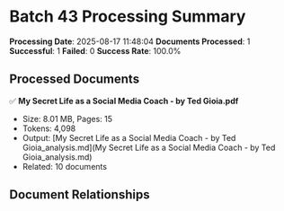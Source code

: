 # Batch 43 Processing Summary

**Processing Date**: 2025-08-17 11:48:04
**Documents Processed**: 1
**Successful**: 1
**Failed**: 0
**Success Rate**: 100.0%

## Processed Documents

✅ **My Secret Life as a Social Media Coach - by Ted Gioia.pdf**
   - Size: 8.01 MB, Pages: 15
   - Tokens: 4,098
   - Output: [My Secret Life as a Social Media Coach - by Ted Gioia_analysis.md](My Secret Life as a Social Media Coach - by Ted Gioia_analysis.md)
   - Related: 10 documents

## Document Relationships
